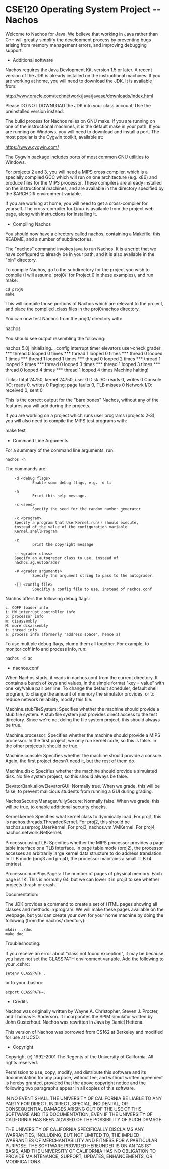 # CSE120 Operating System Project -- Nachos

Welcome to Nachos for Java. We believe that working in Java rather than
C++ will greatly simplify the development process by preventing bugs
arising from memory management errors, and improving debugging support.

* Additional software

Nachos requires the Java Devlopment Kit, version 1.5 or later. A
recent version of the JDK is already installed on the instructional
machines.  If you are working at home, you will need to download the
JDK.  It is available from:

  http://www.oracle.com/technetwork/java/javase/downloads/index.html

Please DO NOT DOWNLOAD the JDK into your class account!  Use the
preinstalled version instead.

The build process for Nachos relies on GNU make. If you are running on
one of the instructional machines, it is the default make in your
path.  If you are running on Windows, you will need to download and
install a port.  The most popular is the Cygwin toolkit, available at:

  https://www.cygwin.com/

The Cygwin package includes ports of most common GNU utilities to
Windows.

For projects 2 and 3, you will need a MIPS cross compiler, which is a
specially compiled GCC which will run on one architecture (e.g.  x86)
and produce files for the MIPS processor.  These compilers are already
installed on the instructional machines, and are available in the
directory specified by the $ARCHDIR environment variable.

If you are working at home, you will need to get a cross-compiler for
yourself.  The cross-compiler for Linux is available from the project
web page, along with instructions for installing it.

* Compiling Nachos

You should now have a directory called nachos, containing a Makefile,
this README, and a number of subdirectories. 

The "nachos" command invokes java to run Nachos.  It is a script that
we have configured to already be in your path, and it is also
available in the "bin" directory.

To compile Nachos, go to the subdirectory for the project you wish to
compile (I will assume 'proj0/' for Project 0 in these examples), and
run make:

    cd proj0
    make

This will compile those portions of Nachos which are relevant to the
project, and place the compiled .class files in the proj0/nachos
directory. 

You can now test Nachos from the proj0/ directory with:

   nachos

You should see output resembling the following:

  nachos 5.0j initializing... config interrupt timer elevators user-check grader
  *** thread 0 looped 0 times
  *** thread 1 looped 0 times
  *** thread 0 looped 1 times
  *** thread 1 looped 1 times
  *** thread 0 looped 2 times
  *** thread 1 looped 2 times
  *** thread 0 looped 3 times
  *** thread 1 looped 3 times
  *** thread 0 looped 4 times
  *** thread 1 looped 4 times
  Machine halting!

  Ticks: total 24750, kernel 24750, user 0
  Disk I/O: reads 0, writes 0
  Console I/O: reads 0, writes 0
  Paging: page faults 0, TLB misses 0
  Network I/O: received 0, sent 0

This is the correct output for the "bare bones" Nachos, without any of
the features you will add during the projects.

If you are working on a project which runs user programs (projects 2-3), 
you will also need to compile the MIPS test programs with:

  make test

* Command Line Arguments

For a summary of the command line arguments, run:

    nachos -h

The commands are:

        -d <debug flags>
                Enable some debug flags, e.g. -d ti

        -h
                Print this help message.

        -s <seed>
                Specify the seed for the random number generator

        -x <program>
		Specify a program that UserKernel.run() should execute,
		instead of the value of the configuration variable
		Kernel.shellProgram

        -z
                print the copyright message

        -- <grader class>
		Specify an autograder class to use, instead of
		nachos.ag.AutoGrader

        -# <grader arguments>
                Specify the argument string to pass to the autograder.

        -[] <config file>
                Specifiy a config file to use, instead of nachos.conf


Nachos offers the following debug flags:

    c: COFF loader info 
    i: HW interrupt controller info 
    p: processor info 
    m: disassembly 
    M: more disassembly 
    t: thread info 
    a: process info (formerly "address space", hence a) 

To use multiple debug flags, clump them all together. For example, to
monitor coff info and process info, run:

    nachos -d ac

* nachos.conf

When Nachos starts, it reads in nachos.conf from the current
directory.  It contains a bunch of keys and values, in the simple
format "key = value" with one key/value pair per line. To change the
default scheduler, default shell program, to change the amount of
memory the simulator provides, or to reduce network reliability, modify
this file.

Machine.stubFileSystem:
    Specifies whether the machine should provide a stub file system. A
    stub file system just provides direct access to the test directory.
    Since we're not doing the file system project, this should always
    be true.

Machine.processor:
    Specifies whether the machine should provide a MIPS processor. In
    the first project, we only run kernel code, so this is false. In
    the other projects it should be true.

Machine.console:
    Specifies whether the machine should provide a console. Again, the
    first project doesn't need it, but the rest of them do.

Machine.disk:
    Specifies whether the machine should provide a simulated disk. No
    file system project, so this should always be false.

ElevatorBank.allowElevatorGUI:
    Normally true. When we grade, this will be false, to prevent
    malicious students from running a GUI during grading.

NachosSecurityManager.fullySecure:
    Normally false. When we grade, this will be true, to enable
    additional security checks.

Kernel.kernel:
    Specifies what kernel class to dynmically load.  For proj1, this is
    nachos.threads.ThreadedKernel. For proj2, this should be
    nachos.userprog.UserKernel. For proj3, nachos.vm.VMKernel. For
    proj4, nachos.network.NetKernel.

Processor.usingTLB:
    Specifies whether the MIPS processor provides a page table
    interface or a TLB interface. In page table mode (proj2), the
    processor accesses an arbitrarily large kernel data structure to do
    address translation. In TLB mode (proj3 and proj4), the processor
    maintains a small TLB (4 entries).

Processor.numPhysPages:
    The number of pages of physical memory.  Each page is 1K. This is
    normally 64, but we can lower it in proj3 to see whether projects
    thrash or crash.

Documentation:

The JDK provides a command to create a set of HTML pages showing all
classes and methods in program. We will make these pages available on
the webpage, but you can create your own for your home machine by doing
the following (from the nachos/ directory):

	mkdir ../doc
	make doc

Troubleshooting:

If you receive an error about "class not found exception", it may be
because you have not set the CLASSPATH environment variable. Add the
following to your .cshrc:

	setenv CLASSPATH .

or to your .bashrc:
   
	export CLASSPATH=.

* Credits

Nachos was originally written by Wayne A. Christopher, Steven J.
Procter, and Thomas E. Anderson. It incorporates the SPIM simulator
written by John Ousterhout. Nachos was rewritten in Java by Daniel
Hettena.

This version of Nachos was borrowed from CS162 at Berkeley and
modified for use at UCSD.

* Copyright

Copyright (c) 1992-2001 The Regents of the University of California.
All rights reserved.

Permission to use, copy, modify, and distribute this software and its
documentation for any purpose, without fee, and without written
agreement is hereby granted, provided that the above copyright notice
and the following two paragraphs appear in all copies of this
software.

IN NO EVENT SHALL THE UNIVERSITY OF CALIFORNIA BE LIABLE TO ANY PARTY
FOR DIRECT, INDIRECT, SPECIAL, INCIDENTAL, OR CONSEQUENTIAL DAMAGES
ARISING OUT OF THE USE OF THIS SOFTWARE AND ITS DOCUMENTATION, EVEN IF
THE UNIVERSITY OF CALIFORNIA HAS BEEN ADVISED OF THE POSSIBILITY OF
SUCH DAMAGE.

THE UNIVERSITY OF CALIFORNIA SPECIFICALLY DISCLAIMS ANY WARRANTIES,
INCLUDING, BUT NOT LIMITED TO, THE IMPLIED WARRANTIES OF
MERCHANTABILITY AND FITNESS FOR A PARTICULAR PURPOSE.  THE SOFTWARE
PROVIDED HEREUNDER IS ON AN "AS IS" BASIS, AND THE UNIVERSITY OF
CALIFORNIA HAS NO OBLIGATION TO PROVIDE MAINTENANCE, SUPPORT, UPDATES,
ENHANCEMENTS, OR MODIFICATIONS.